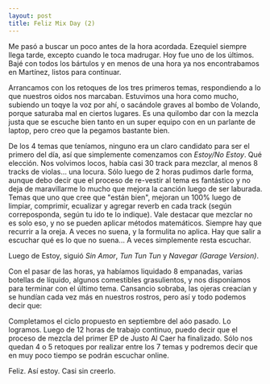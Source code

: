 ```yaml
--- 
layout: post
title: Feliz Mix Day (2)
---
```

Me pas&oacute; a buscar un poco antes de la hora acordada. Ezequiel siempre llega tarde, excepto cuando le toca madrugar. Hoy fue uno de los &uacute;ltimos. Baj&eacute; con todos los b&aacute;rtulos y en menos de una hora ya nos encontrabamos en Mart&iacute;nez, listos para continuar. 

Arrancamos con los retoques de los tres primeros temas, respondiendo a lo que nuestros oidos nos marcaban. Estuvimos una hora como mucho, subiendo un toqye la voz por ah&iacute;, o sac&aacute;ndole graves al bombo de Volando, porque saturaba mal en ciertos lugares. Es una quilombo dar con la mezcla justa que se escuche bien tanto en un super equipo con en un parlante de laptop, pero creo que la pegamos bastante bien. 

De los 4 temas que ten&iacute;amos, ninguno era un claro candidato para ser el primero del d&iacute;a, as&iacute; que simplemente comenzamos con *Estoy/No Estoy*. Qu&eacute; elecci&oacute;n. Nos volvimos locos, hab&iacute;a casi 30 track para mezclar, al menos 8 tracks de violas... una locura. S&oacute;lo luego de 2 horas pudimos darle forma, aunque debo decir que el proceso de re-vestir al tema es fant&aacute;stico y no deja de maravillarme lo mucho que mejora la canci&oacute;n luego de ser laburada. Temas que uno que cree que "est&aacute;n bien", mejoran un 100% luego de limpiar, comprimir, ecualizar y agregar reverb en cada track (seg&uacute;n correposponda, seg&uacute;n tu ido te lo indique). Vale destacar que mezclar no es solo eso, y no se pueden aplicar m&eacute;todos matem&aacute;ticos. Siempre hay que recurrir a la oreja. A veces no suena, y la formulita no aplica. Hay que salir a escuchar qu&eacute; es lo que no suena... A veces simplemente resta escuchar. 

Luego de Estoy, sigui&oacute; *Sin Amor*, *Tun Tun Tun* y *Navegar (Garage Version)*. 

Con el pasar de las horas, ya hab&iacute;amos liquidado 8 empanadas, varias botellas de l&iacute;quido, algunos comestibles grasulientos, y nos dispon&iacute;amos para terminar con el &uacute;ltimo tema. Cansancio sobraba, las ojeras creac&iacute;an y se hund&iacute;an cada vez m&aacute;s en nuestros rostros, pero as&iacute; y todo podemos decir que: 

Completamos el ciclo propuesto en septiembre del a&oacute;o pasado. Lo logramos. Luego de 12 horas de trabajo continuo, puedo decir que el proceso de mezcla del primer EP de Justo Al Caer ha finalizado. S&oacute;lo nos quedan 4 o 5 retoques por realizar entre los 7 temas y podremos decir que en muy poco tiempo se podr&aacute;n escuchar online. 

Feliz. As&iacute; estoy. Casi sin creerlo. 
